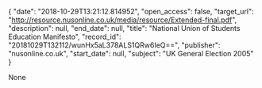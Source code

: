 {
  "date": "2018-10-29T13:21:12.814952", 
  "open_access": false, 
  "target_url": "http://resource.nusonline.co.uk/media/resource/Extended-final.pdf", 
  "description": null, 
  "end_date": null, 
  "title": "National Union of Students Education Manifesto", 
  "record_id": "20181029T132112/wunHx5aL378ALS1QRw6IeQ==", 
  "publisher": "nusonline.co.uk", 
  "start_date": null, 
  "subject": "UK General Election 2005"
}

None